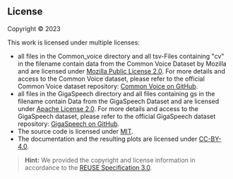 ## License

Copyright © 2023

This work is licensed under multiple licenses:
- all files in the Common_voice directory and all tsv-Files containing "cv" in the filename contain data from the Common Voice Dataset by Mozilla and are licensed under [Mozilla Public License 2.0](LICENSES/MPL-2.0.txt). For more details and access to the Common Voice dataset, please refer to the official Common Voice dataset repository: [Common Voice on GitHub](https://github.com/common-voice/common-voice).
- all files in the GigaSpeech directory and all files containing gs in the filename contain Data from the GigaSpeech Dataset and are licensed under [Apache License 2.0](LICENSES/Apache_License_2.0.txt). For more details and access to the GigaSpeech dataset, please refer to the official GigaSpeech dataset repository: [GigaSpeech on GitHub](https://github.com/gigaspeech).
- The source code is licensed under [MIT](LICENSES/MIT.txt).
- The documentation and the resulting plots are licensed under [CC-BY-4.0](LICENSES/CC-BY-4.0.txt).

> **Hint:** We provided the copyright and license information in accordance to the [REUSE Specification 3.0](https://reuse.software/spec/).

